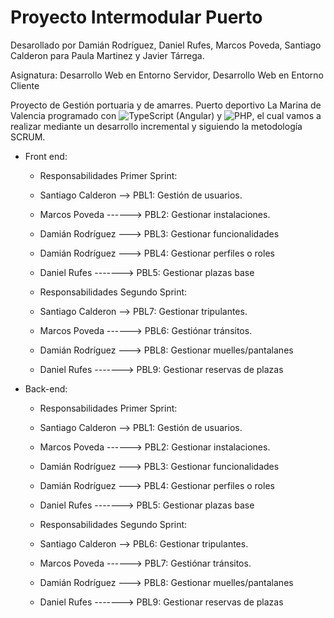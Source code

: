 # Proyecto Intermodular Puerto

Desarollado por Damián Rodríguez, Daniel Rufes, Marcos Poveda, Santiago Calderon para Paula Martinez y Javier Tárrega.

Asignatura: Desarrollo Web en Entorno Servidor, Desarrollo Web en Entorno Cliente

Proyecto de Gestión portuaria y de amarres. Puerto deportivo La Marina de Valencia programado con ![TypeScript](https://img.shields.io/badge/typescript-%23007ACC.svg?style=for-the-badge&logo=typescript&logoColor=white) (Angular) y ![PHP](https://img.shields.io/badge/php-%23777BB4.svg?style=for-the-badge&logo=php&logoColor=white), el cual vamos a realizar mediante un desarrollo incremental y siguiendo la metodología SCRUM.

- Front end:
  + Responsabilidades Primer Sprint:
  + Santiago Calderon --> PBL1: Gestión de usuarios.
  + Marcos Poveda ------> PBL2: Gestionar instalaciones.
  + Damián Rodríguez ---> PBL3: Gestionar funcionalidades
  + Damián Rodríguez ---> PBL4: Gestionar perfiles o roles
  + Daniel Rufes -------> PBL5: Gestionar plazas base

  + Responsabilidades Segundo Sprint:
  + Santiago Calderon --> PBL7: Gestionar tripulantes.
  + Marcos Poveda ------> PBL6: Gestiónar tránsitos.
  + Damián Rodríguez ---> PBL8: Gestionar muelles/pantalanes
  + Daniel Rufes -------> PBL9: Gestionar reservas de plazas

- Back-end:
  + Responsabilidades Primer Sprint:
  + Santiago Calderon --> PBL1: Gestión de usuarios.
  + Marcos Poveda ------> PBL2: Gestionar instalaciones.
  + Damián Rodríguez ---> PBL3: Gestionar funcionalidades
  + Damián Rodríguez ---> PBL4: Gestionar perfiles o roles
  + Daniel Rufes -------> PBL5: Gestionar plazas base
 
  + Responsabilidades Segundo Sprint:
  + Santiago Calderon --> PBL6: Gestionar tripulantes.
  + Marcos Poveda ------> PBL7: Gestiónar tránsitos.
  + Damián Rodríguez ---> PBL8: Gestionar muelles/pantalanes
  + Daniel Rufes -------> PBL9: Gestionar reservas de plazas

